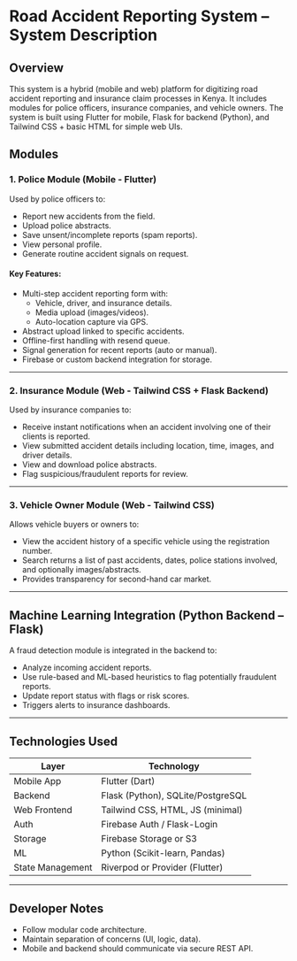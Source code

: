 # Road Accident Reporting System – System Description

## Overview

This system is a hybrid (mobile and web) platform for digitizing road accident reporting and insurance claim processes in Kenya. It includes modules for police officers, insurance companies, and vehicle owners. The system is built using Flutter for mobile, Flask for backend (Python), and Tailwind CSS + basic HTML for simple web UIs.

## Modules

### 1. Police Module (Mobile - Flutter)

Used by police officers to:
- Report new accidents from the field.
- Upload police abstracts.
- Save unsent/incomplete reports (spam reports).
- View personal profile.
- Generate routine accident signals on request.

#### Key Features:
- Multi-step accident reporting form with:
  - Vehicle, driver, and insurance details.
  - Media upload (images/videos).
  - Auto-location capture via GPS.
- Abstract upload linked to specific accidents.
- Offline-first handling with resend queue.
- Signal generation for recent reports (auto or manual).
- Firebase or custom backend integration for storage.

---

### 2. Insurance Module (Web - Tailwind CSS + Flask Backend)

Used by insurance companies to:
- Receive instant notifications when an accident involving one of their clients is reported.
- View submitted accident details including location, time, images, and driver details.
- View and download police abstracts.
- Flag suspicious/fraudulent reports for review.

---

### 3. Vehicle Owner Module (Web - Tailwind CSS)

Allows vehicle buyers or owners to:
- View the accident history of a specific vehicle using the registration number.
- Search returns a list of past accidents, dates, police stations involved, and optionally images/abstracts.
- Provides transparency for second-hand car market.

---

## Machine Learning Integration (Python Backend – Flask)

A fraud detection module is integrated in the backend to:
- Analyze incoming accident reports.
- Use rule-based and ML-based heuristics to flag potentially fraudulent reports.
- Update report status with flags or risk scores.
- Triggers alerts to insurance dashboards.

---

## Technologies Used

| Layer | Technology |
|------|-------------|
| Mobile App | Flutter (Dart) |
| Backend | Flask (Python), SQLite/PostgreSQL |
| Web Frontend | Tailwind CSS, HTML, JS (minimal) |
| Auth | Firebase Auth / Flask-Login |
| Storage | Firebase Storage or S3 |
| ML | Python (Scikit-learn, Pandas) |
| State Management | Riverpod or Provider (Flutter) |

---

## Developer Notes

- Follow modular code architecture.
- Maintain separation of concerns (UI, logic, data).
- Mobile and backend should communicate via secure REST API.
